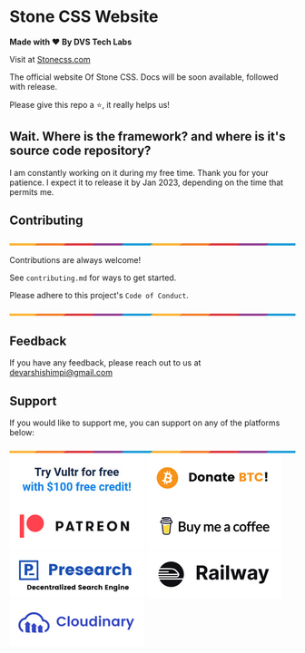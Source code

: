 # Stone CSS Website

**Made with ❤ By DVS Tech Labs**

Visit at <a href="https://stonecss.com" target="_blank">Stonecss.com</a>

The official website Of Stone CSS. Docs will be soon available, followed with release.

Please give this repo a ⭐, it really helps us!

## Wait. Where is the framework? and where is it's source code repository?

I am constantly working on it during my free time. Thank you for your patience. I expect it to release it by Jan 2023, depending on the time that permits me.
## Contributing

![Border](images/border.png)

Contributions are always welcome!

See `contributing.md` for ways to get started.

Please adhere to this project's `Code of Conduct`.

![Border](images/border.png)
## Feedback

If you have any feedback, please reach out to us at devarshishimpi@gmail.com

## Support

If you would like to support me, you can support on any of the platforms below:

![Border](images/border.png)
<a href="https://www.vultr.com/?ref=9043736" target="_blank"><img src="images/vultr-try.png"/></a>
<a href="https://dvsdonatebtc.netlify.app/" target="_blank"><img src="images/btc-try.png"/></a>
<a href="https://www.patreon.com/dvstech" target="_blank"><img src="images/patreon-try.png"/></a>
<a href="https://www.buymeacoffee.com/dvstech" target="_blank"><img src="images/buymeacoffee-try.png"/></a>
<a href="https://presearch.com/signup?rid=4339531" target="_blank"><img src="images/presearch-try.png"/></a>
<a href="https://railway.app?referralCode=tXRquz" target="_blank"><img src="images/railway-try.png"/></a>
<a href="https://cloudinary.com/invites/lpov9zyyucivvxsnalc5/wlfqn2dwmbvrdld8z2gk?t=default" target="_blank"><img src="images/cloudinary-try.png"/></a>
